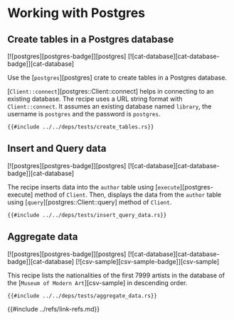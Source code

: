 # Working with Postgres

## Create tables in a Postgres database

[![postgres][postgres-badge]][postgres]  [![cat-database][cat-database-badge]][cat-database]

Use the [`postgres`][postgres] crate to create tables in a Postgres database.

[`Client::connect`][postgres::Client::connect] helps in connecting to an existing database. The recipe uses a URL string format with `Client::connect`. It assumes an existing database named `library`, the username is `postgres` and the password is `postgres`.

```rust,editable,no_run
{{#include ../../deps/tests/create_tables.rs}}
```

## Insert and Query data

[![postgres][postgres-badge]][postgres]  [![cat-database][cat-database-badge]][cat-database]

The recipe inserts data into the `author` table using [`execute`][postgres-execute] method of `Client`. Then, displays the data from the `author` table using [`query`][postgres::Client::query] method of `Client`.

```rust,editable,no_run
{{#include ../../deps/tests/insert_query_data.rs}}
```

## Aggregate data

[![postgres][postgres-badge]][postgres]  [![cat-database][cat-database-badge]][cat-database]  [![csv-sample][csv-sample-badge]][csv-sample]

This recipe lists the nationalities of the first 7999 artists in the database of the [`Museum of Modern Art`][csv-sample] in descending order.

```rust,editable,no_run
{{#include ../../deps/tests/aggregate_data.rs}}
```

{{#include ../refs/link-refs.md}}
